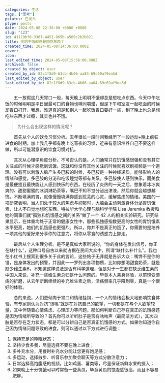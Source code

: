 ```yaml
---
categories: 生活
tags: ["思考"]
pstatus: 已发布
ptype: posts
date: 2024-05-08 22:36:00 +0800 +0800
slug: "123"
id: 41119bf0-936f-4451-865b-a500c2b2b021
title: 明明不饿却总是想吃东西？
created_time: 2024-05-08T14:36:00.000Z
cover: 
icon: 
last_edited_time: 2024-05-08T15:56:00.000Z
archived: false
created_by_object: user
created_by_id: 82c1f8d9-63cb-4b06-aa84-69c69af9ea5d
last_edited_by_object: user
last_edited_by_id: 82c1f8d9-63cb-4b06-aa84-69c69af9ea5d
---
```


&emsp;&emsp;五一放假这几天胃口一般，每天晚上明明不饿却总是想吃点东西。今天中午吃饭的时候明明是平日里最可口的食物也味同嚼蜡，但是下午和室友一起吃面的时候却胃口打开，我想，难道真的是和别人一起吃饭胃口要好一些，到了晚上也总是想吃些东西才过瘾，其实也并不饿。

> 为什么会出现这样的情况呢？

&emsp;&emsp;首先从个人的饮食习惯分析。去年很长一段时间我经历了一段运动+晚上疯狂进食的时期，加上我几乎都有晚上吃宵夜的习惯，近来有意识培养自己不要这样做，所以可能潜意识的饮食习惯对抗。

&emsp;&emsp;其次从心理学角度分析。不可否认的是，人们通常只在饥饿感很强和没有其它关注点的时候才感觉到饥饿，这就和你没有其他关注的时候就喜欢刷视频是一个道理。没有可以刺激人脑产生多巴胺的时候，多巴胺是一种神经递质，能够影响人的情绪和感觉，多巴胺的分泌和吃饭睡觉等都有关系。多巴胺使人感到快乐，而美食是最便捷且最快能让人感到快乐的东西。在经历了炎热的一天之后，想象着冰冰爽爽的、甜甜蜜蜜的冰淇淋奶茶等，嘴巴不知不觉分泌出津液，然后你就会越想越馋。不断填满的胃，就像慢慢填满你感到荒芜的心灵，缓解焦虑的情绪。美国的一项研究表明，当人们处于较大的焦虑与抑郁时，大脑会主动刺激身体分泌胃饥饿素，让人不自觉地想吃东西。特拉华大学心理与脑科学学院 Lisa Jaremka 教授和她的同事们就“孤独和饥饿感之间的关系”做了一个 42 人的相关实验研究。研究结果显示，在体重均处于正常的健康女性中，那些孤独感指数更高的女性的胃饥饿素水平更高，她们的饥饿感也更强烈。所以，你并不是真正的饿了，你需要的是培养一项其他的爱好来分享你的注意力，将你从零食的诱惑力上挪走。

&emsp;&emsp;最后从个人生理分析。是不是真如大家所说的，“你的身体在发出信号，你正在缺什么”，这种口号自古以来就占据在民间大众中，所谓“缺什么补什么”。我也在小红书上搜索到很多关于此的言论，这些帖子无非就是告诉大众：嘴馋不是你的错，是身体发出的预警，并因此一一罗列出各项物质，比如你想喝甜食奶茶，就是缺少维生素B，不知道这样说法是否有科学道理，但是对于一生都在缺乏维生素的中国人来说，补充一些维生素总归是什么问题的。毕竟本人亲身体验，以前饱受溃疡的折磨，从去年断断续续的补充维生素之后，溃疡频率几乎降到零，真是一个很好的体验。

&emsp;&emsp;总的来说，人们更倾向于胃口和情绪挂钩，一个人的情绪会极大地影响饮食体验，有专家则认为对抗”馋嘴“就是在对抗自己的欲望，一切都是在与个人欲望较量，其中伴随着心情焦虑、心理压力等问题，那如何判断自己存在真正的饥饿感还是因为情绪所导致的？首先你可以听听肚子是否有咕咕声（最简洁方式），其次四肢是否存在乏力状态，都是可以分辨自己是否真正饥饿感的方式。如果你知道你自己因为情绪问题导致的进食，则可以通过以下方式进行调整：

1. 保持充足的睡眠状态；
2. 坚持少食多餐，尽量选择不要在晚上进食；
3. 多补充水分，用餐时补充水分能让您更有饱足感；
4. 多运动，选择散步、听音乐参加聚会聊天等方式分散注意力；
5. 日常选择高饱腹感的视频，比如鸡蛋、薯类等，尽量保证新鲜水果的摄入；
6. 如果晚上十分饥饿可以时常备一些黄瓜，毕竟黄瓜的饱腹感很高，而且不容易肥胖。


<br />

<br />


